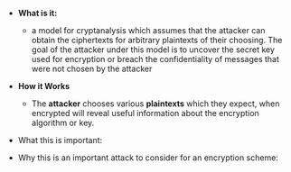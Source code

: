 - **What is it:**
	- a model for cryptanalysis which assumes that the attacker can obtain the ciphertexts for arbitrary plaintexts of their choosing. The goal of the attacker under this model is to uncover the secret key used for encryption or breach the confidentiality of messages that were not chosen by the attacker 

- **How it Works** 
	- The **attacker** chooses various **plaintexts** which they expect, when encrypted will reveal useful information about the encryption algorithm or key. 

- What this is important: 

- Why this is an important attack to consider for an encryption scheme: